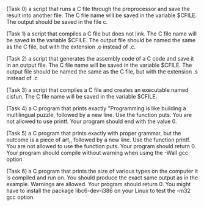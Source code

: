 (Task 0) a script that runs a C file through the preprocessor and save the result into another file. The C file name will be saved in the variable $CFILE. The output should be saved in the file c.

(Task 1) a script that compiles a C file but does not link. The C file name will be saved in the variable $CFILE. The output file should be named the same as the C file, but with the extension .o instead of .c. 

(Task 2) a script that generates the assembly code of a C code and save it in an output file. The C file name will be saved in the variable $CFILE. The output file should be named the same as the C file, but with the extension .s instead of .c

(Task 3) a script that compiles a C file and creates an executable named cisfun. The C file name will be saved in the variable $CFILE.

(Task 4) a C program that prints exactly "Programming is like building a multilingual puzzle, followed by a new line. Use the function puts. You are not allowed to use printf. Your program should end with the value 0.

(Task 5) a C program that prints exactly with proper grammar, but the outcome is a piece of art,, followed by a new line. Use the function printf. You are not allowed to use the function puts. Your program should return 0. Your program should compile without warning when using the -Wall gcc option

(Task 6) a C program that prints the size of various types on the computer it is compiled and run on. You should produce the exact same output as in the example. Warnings are allowed. Your program should return 0. You might have to install the package libc6-dev-i386 on your Linux to test the -m32 gcc option.
